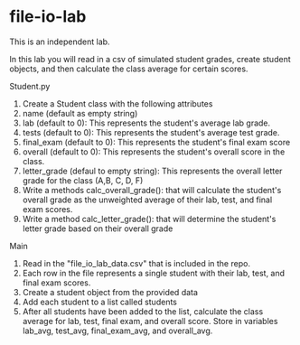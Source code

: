 # file-io-lab
This is an independent lab.  

In this lab you will read in a csv of simulated student grades, create student objects, and then calculate the class average for certain scores.  

Student.py  
1. Create a Student class with the following attributes
2. name (default as empty string)
3. lab (default to 0): This represents the student's average lab grade.
5. tests (default to 0):  This represents the student's average test grade.
6. final_exam (default to 0): This represents the student's final exam score
7. overall (default to 0): This represents the student's overall score in the class. 
8. letter_grade (defaul to empty string): This represents the overall letter grade for the class (A,B, C, D, F)
9. Write a methods calc_overall_grade(): that will calculate the student's overall grade as the unweighted average of their lab, test, and final exam scores.
10. Write a method calc_letter_grade(): that will determine the student's letter grade based on their overall grade

Main   
1. Read in the "file_io_lab_data.csv" that is included in the repo.
2. Each row in the file represents a single student with their lab, test, and final exam scores.
3. Create a student object from the provided data
4. Add each student to a list called students
5. After all students have been added to the list, calculate the class average for lab, test, final exam, and overall score. Store in variables lab_avg, test_avg, final_exam_avg, and overall_avg.

